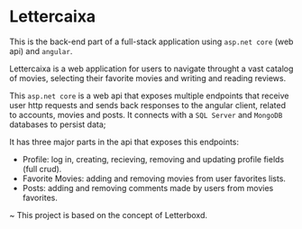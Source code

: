 # Lettercaixa

This is the back-end part of a full-stack application using `asp.net core` (web api) and `angular`.

Lettercaixa is a web application for users to navigate throught a vast catalog of movies, selecting their favorite movies and writing and reading reviews.


This `asp.net core` is a web api that exposes multiple endpoints that receive user http requests and sends back responses to the angular client, related to accounts, movies and posts.
It connects with a `SQL Server` and `MongoDB` databases to persist data;

It has three major parts in the api that exposes this endpoints: 
- Profile: log in, creating, recieving, removing and updating profile fields (full crud).
- Favorite Movies: adding and removing movies from user favorites lists.
- Posts: adding and removing comments made by users from movies favorites.

~ This project is based on the concept of Letterboxd.


